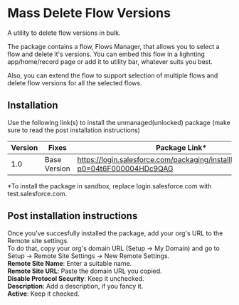 # Mass Delete Flow Versions
A utility to delete flow versions in bulk.

The package contains a flow, Flows Manager, that allows you to select a flow and delete it's versions.
You can embed this flow in a lighnting app/home/record page or add it to utility bar, whatever suits you best.

Also, you can extend the flow to support selection of multiple flows and delete flow versions for all the selected flows.

## Installation
Use the following link(s) to install the unmanaged(unlocked) package (make sure to read the post installation instructions) 

| Version | Fixes | Package Link*	    
|-|-|-|
| 1.0 | Base Version | https://login.salesforce.com/packaging/installPackage.apexp?p0=04t6F000004HDc9QAG |

*To install the package in sandbox, replace login.salesforce.com with test.salesforce.com.

## Post installation instructions

Once you've succesfully installed the package, add your org's URL to the Remote site settings.
<br/>
To do that, copy your org's domain URL (Setup -> My Domain) and go to Setup -> Remote Site Settings -> New Remote Settings. <br/>
**Remote Site Name**: Enter a suitable name. <br/>
**Remote Site URL**: Paste the domain URL you copied. <br/>
**Disable Protocol Security**: Keep it unchecked. <br/>
**Description**: Add a description, if you fancy it. <br/>
**Active**: Keep it checked.
